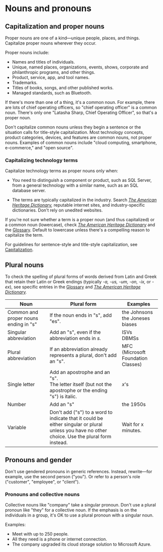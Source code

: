 # Nouns and pronouns

## Capitalization and proper nouns

Proper nouns are one of a kind—unique people, places, and things. Capitalize proper nouns wherever they occur.

Proper nouns include:

* Names and titles of individuals.
* Unique, named places, organizations, events, shows, corporate and philanthropic programs, and other things.
* Product, service, app, and tool names.
* Trademarks.
* Titles of books, songs, and other published works.
* Managed standards, such as Bluetooth.

If there's more than one of a thing, it's a common noun. For example, there are lots of chief operating officers, so "chief operating officer" is a common noun. There's only one "Latasha Sharp, Chief Operating Officer", so that's a proper noun.

Don't capitalize common nouns unless they begin a sentence or the situation
calls for title-style capitalization. Most technology concepts, product categories, devices, and features are common nouns, not proper nouns. Examples of common nouns include "cloud computing, smartphone, e-commerce," and "open source".

### Capitalizing technology terms

Capitalize technology terms as proper nouns only when:

* You need to distinguish a component or product, such as SQL Server, from a general technology with a similar name, such as an SQL database server.

* The terms are typically capitalized in the industry. Search *[The American Heritage Dictionary](https://ahdictionary.com/),* reputable internet sites, and industry-specific dictionaries. Don't rely on unedited websites.

If you're not sure whether a term is a proper noun (and thus capitalized) or a common noun (lowercase), check *[The American Heritage Dictionary](https://ahdictionary.com/)* and the [Glossary](../glossary.md). Default to lowercase unless there's a compelling reason to capitalize the term.

For guidelines for sentence-style and title-style capitalization, see [Capitalization](../capitalization.md).

## Plural nouns

To check the spelling of plural forms of words derived from Latin and Greek that retain their Latin or Greek endings (typically *-a, -us, -um, -on, -ix,* or -*ex*), see specific entries in the [Glossary](../glossary.md) and *[The American Heritage Dictionary](https://ahdictionary.com/).*

| **Noun** | **Plural form** | **Examples** |
| -------- | --------------- | ------------ |
| Common and proper nouns ending in "s" | If the noun ends in "s", add "es". | the Johnsons <br /> the Joneses <br /> biases |
| Singular abbreviation | Add an "s", even if the abbreviation ends in *s.* | ISVs <br /> DBMSs |
| Plural abbreviation | If an abbreviation already represents a plural, don't add an "s".| MFC (Microsoft Foundation Classes) |
| Single letter | Add an apostrophe and an "s". <br /> The letter itself (but not the apostrophe or the ending "s") is italic. | *x*'s |
| Number | Add an "s" | the 1950s|
| Variable | Don't add ("s") to a word to indicate that it could be either singular or plural unless you have no other choice. Use the plural form instead. | Wait for x minutes. |

## Pronouns and gender

Don't use gendered pronouns in generic references. Instead, rewrite—for example, use the second person ("you"). Or refer to a person's role ("customer", "employee", or "client").

### Pronouns and collective nouns

Collective nouns like "company" take a singular pronoun. Don't use a plural pronoun like "they" for a collective noun. If the emphasis is on the individuals in a group, it's OK to use a plural pronoun with a singular noun.

Examples:

* Meet with up to 250 people.
* All they need is a phone or internet connection.
* The company upgraded its cloud storage solution to Microsoft Azure.
